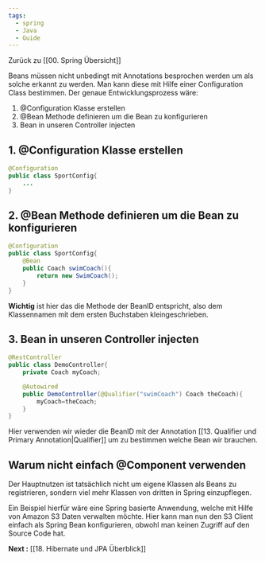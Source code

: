 ```yaml
---
tags:
  - spring
  - Java
  - Guide
---
```

Zurück zu [[00. Spring Übersicht]]

Beans müssen nicht unbedingt mit Annotations besprochen werden um als solche erkannt zu werden. Man kann diese mit Hilfe einer Configuration Class bestimmen. Der genaue Entwicklungsprozess wäre:

1. @Configuration Klasse erstellen
2. @Bean Methode definieren um die Bean zu konfigurieren
3. Bean in unseren Controller injecten

## 1. @Configuration Klasse erstellen

```java
@Configuration
public class SportConfig{
	...
}
```

## 2. @Bean Methode definieren um die Bean zu konfigurieren

```java
@Configuration
public class SportConfig{
	@Bean
	public Coach swimCoach(){
		return new SwimCoach();
	}
}
```

**Wichtig** ist hier das die Methode der BeanID entspricht, also dem Klassennamen mit dem ersten Buchstaben kleingeschrieben.
## 3. Bean in unseren Controller injecten

```java
@RestController
public class DemoController{
	private Coach myCoach;

	@Autowired
	public DemoController(@Qualifier("swimCoach") Coach theCoach){
		myCoach=theCoach;
	}
}
```

Hier verwenden wir wieder die BeanID mit der Annotation [[13. Qualifier und Primary Annotation|Qualifier]] um zu bestimmen welche Bean wir brauchen.

## Warum nicht einfach @Component verwenden

Der Hauptnutzen ist tatsächlich nicht um eigene Klassen als Beans zu registrieren, sondern viel mehr Klassen von dritten in Spring einzupflegen.

Ein Beispiel hierfür wäre eine Spring basierte Anwendung, welche mit Hilfe von Amazon S3 Daten verwalten möchte. Hier kann man nun den S3 Client einfach als Spring Bean konfigurieren, obwohl man keinen Zugriff auf den Source Code hat. 


**Next :** [[18. Hibernate und JPA Überblick]]